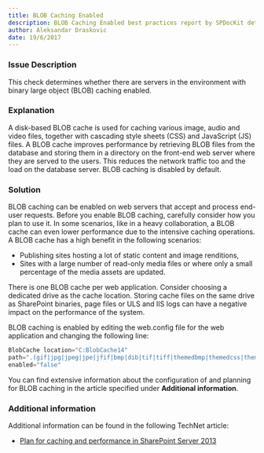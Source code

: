 ```yaml
---
title: BLOB Caching Enabled
description: BLOB Caching Enabled best practices report by SPDocKit determines whether there are servers in the environment with binary large object (BLOB) caching enabled.
author: Aleksandar Draskovic
date: 19/6/2017
---
```

### Issue Description
This check determines whether there are servers in the environment with binary large object (BLOB) caching enabled.
### Explanation
A disk-based BLOB cache is used for caching various image, audio and video files, together with cascading style sheets (CSS) and JavaScript (JS) files. A BLOB cache improves performance by retrieving BLOB files from the database and storing them in a directory on the front-end web server where they are served to the users. This reduces the network traffic too and the load on the database server. BLOB caching is disabled by default.
### Solution
BLOB caching can be enabled on web servers that accept and process end-user requests. Before you enable BLOB caching, carefully consider how you plan to use it. In some scenarios, like in a heavy collaboration, a BLOB cache can even lower performance due to the intensive caching operations. A BLOB cache has a high benefit in the following scenarios:
* Publishing sites hosting a lot of static content and image renditions,
* Sites with a large number of read-only media files or where only a small percentage of the media assets are updated.

There is one BLOB cache per web application. Consider choosing a dedicated drive as the cache location. Storing cache files on the same drive as SharePoint binaries, page files or ULS and IIS logs can have a negative impact on the performance of the system.

BLOB caching is enabled by editing the web.config file for the web application and changing the following line:
```powershell
BlobCache location="C:BlobCache14"
path=".(gif|jpg|jpeg|jpe|jfif|bmp|dib|tif|tiff|themedbmp|themedcss|themedg if|themedjpg|themedpng|ico|png|wdp|hdp|css|js|asf|avi|flv|m4v|mov|mp3|mp4|m|mpg|rm|rmvb|wma|wmv|ogg|ogv|oga|webm|xap)$" maxSize="10"
enabled="false"
```
You can find extensive information about the configuration of and planning for BLOB caching in the article specified under **Additional information**.
### Additional information 
Additional information can be found in the following TechNet article:
* [Plan for caching and performance in SharePoint Server 2013](https://technet.microsoft.com/en-us/library/ee424404.aspx#Section1)
